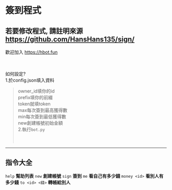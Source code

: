 # 簽到程式
若要修改程式,  請註明來源 https://github.com/HansHans135/sign/
---
歡迎加入 https://hbot.fun  </br></br></br>



如何設定?</br>
1.於config.json填入資料</br>
> owner_id填你的id</br>
> prefix填你的前綴</br>
> token就填token</br>
> max每次簽到最高獲得數</br>
> min每次簽到最低獲得數</br>
> new創建帳號初始金額</br>
2.執行`bot.py`</br></br></br>
---
指令大全
---
`help`  __幫助列表__
`new` __創建帳號__
`sign` __簽到__
`me` __看自己有多少錢__
`money <id>` __看別人有多少錢__
`to <id> <錢>` __轉帳給別人__
